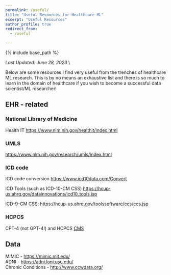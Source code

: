 ```yaml
---
permalink: /useful/
title: "Useful Resources for Healthcare ML"
excerpt: "Useful Resources"
author_profile: true
redirect_from: 
  - /useful

---
```


{% include base_path %}

*Last Updated: June 28, 2023* \

Below are some resources I find very useful from the trenches of healthcare ML research. This is by no means an exhaustive list and there is so much to learn in the domain of healthcare if you wish to become a successful data scientist/ML researcher!

EHR - related 
---
### National Library of Medicine
Health IT https://www.nlm.nih.gov/healthit/index.html

### UMLS
https://www.nlm.nih.gov/research/umls/index.html

### ICD code 

ICD code conversion
https://www.icd10data.com/Convert


ICD Tools (such as ICD-10-CM CSS)
https://hcup-us.ahrq.gov/datainnovations/icd10_tools.jsp

ICD-9-CM CSS:
https://hcup-us.ahrq.gov/toolssoftware/ccs/ccs.jsp

### HCPCS

CPT-4 (not GPT-4!) and HCPCS
[CMS](https://www.cms.gov/medicare/coding/medhcpcsgeninfo/hcpcs_coding_questions#:~:text=The%20CPT%2D4%20is%20a,and%20other%20health%20care%20professionals.)

Data
---
MIMIC - https://mimic.mit.edu/ <br />
ADNI - https://adni.loni.usc.edu/ <br />
Chronic Conditions - http://www.ccwdata.org/

